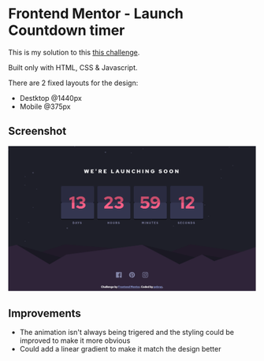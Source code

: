 # Frontend Mentor - Launch Countdown timer
This is my solution to this [this challenge](https://www.frontendmentor.io/challenges/launch-countdown-timer-N0XkGfyz-).

Built only with HTML, CSS & Javascript. 

There are 2 fixed layouts for the design:
 - Destktop @1440px
 - Mobile @375px
 
## Screenshot

![Desktop Solution](./screenshot.png)

## Improvements

- The animation isn't always being trigered and the styling could be improved to make it more obvious
- Could add a linear gradient to make it match the design better
